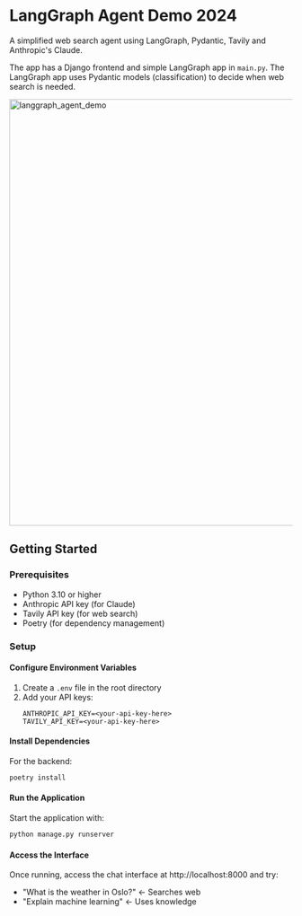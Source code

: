 # LangGraph Agent Demo 2024

A simplified web search agent using LangGraph, Pydantic, Tavily and Anthropic's Claude.

The app has a Django frontend and simple LangGraph app in `main.py`. The LangGraph app uses Pydantic models (classification) to decide when web search is needed.

<img width="1015" height="760" alt="langgraph_agent_demo" src="https://github.com/user-attachments/assets/8343833d-0dbf-4bc5-a9f3-b2c417eac2a0" />


## Getting Started

### Prerequisites

* Python 3.10 or higher
* Anthropic API key (for Claude)
* Tavily API key (for web search)
* Poetry (for dependency management)

### Setup

#### Configure Environment Variables

1. Create a `.env` file in the root directory
2. Add your API keys:
   ```
   ANTHROPIC_API_KEY=<your-api-key-here>
   TAVILY_API_KEY=<your-api-key-here>
   ```

#### Install Dependencies

For the backend:
```bash
poetry install
```

#### Run the Application

Start the application with:
```bash
python manage.py runserver
```

#### Access the Interface

Once running, access the chat interface at http://localhost:8000 and try:

- "What is the weather in Oslo?" ← Searches web
- "Explain machine learning" ← Uses knowledge
